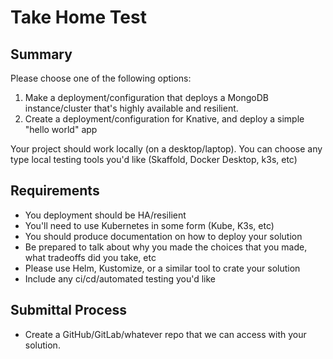 # Take Home Test

## Summary 

Please choose one of the following options: 

1. Make a deployment/configuration that deploys a MongoDB instance/cluster that's highly available and resilient.
2. Create a deployment/configuration for Knative, and deploy a simple "hello world" app

Your project should work locally (on a desktop/laptop). You can choose any type local testing tools you'd 
like (Skaffold, Docker Desktop, k3s, etc)

## Requirements

* You deployment should be HA/resilient
* You'll need to use Kubernetes in some form (Kube, K3s, etc)
* You should produce documentation on how to deploy your solution
* Be prepared to talk about why you made the choices that you made, what tradeoffs did you take, etc
* Please use Helm, Kustomize, or a similar tool to crate your solution
* Include any ci/cd/automated testing you'd like

## Submittal Process

* Create a GitHub/GitLab/whatever repo that we can access with your solution. 